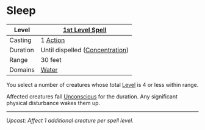# Sleep

| Level    | [1st Level Spell](1st%20Level%20Spells.md)                            |
| -------- | --------------------------------------------------------------------- |
| Casting  | 1 [Action](../../../../Game%20Procedures/Core%20Procedures/Action.md) |
| Duration | Until dispelled ([Concentration](../../Concentration.md))             |
| Range    | 30 feet                                                               |
| Domains  | [Water](../../Spell%20Domains/Water.md)                               |

You select a number of creatures whose total [Level](../../../../Player%20Characters/Derived%20Statistics/Level.md) is 4 or less within range.

Affected creatures fall [Unconscious](../../../../Game%20Procedures/Conditions/Unconscious.md) for the duration. Any significant physical disturbance wakes them up.

---
*Upcast: Affect 1 additional creature per spell level.*
